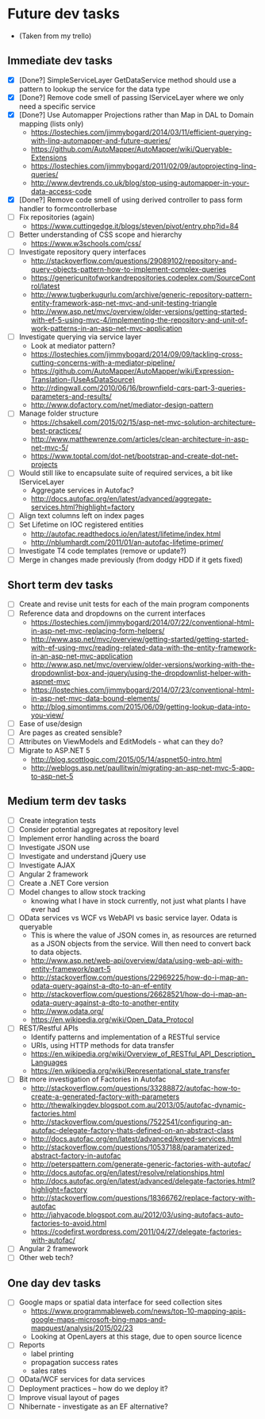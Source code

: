 # Future dev tasks
- (Taken from my trello)
## Immediate dev tasks
- [x] [Done?] SimpleServiceLayer GetDataService<T> method should use a pattern to lookup the service for the data type
- [x] [Done?] Remove code smell of passing IServiceLayer where we only need a specific service
- [x] [Done?] Use Automapper Projections rather than Map in DAL to Domain mapping (lists only)
    - https://lostechies.com/jimmybogard/2014/03/11/efficient-querying-with-linq-automapper-and-future-queries/
    - https://github.com/AutoMapper/AutoMapper/wiki/Queryable-Extensions
    - https://lostechies.com/jimmybogard/2011/02/09/autoprojecting-linq-queries/
    - http://www.devtrends.co.uk/blog/stop-using-automapper-in-your-data-access-code
- [x] [Done?] Remove code smell of using derived controller to pass form handler to formcontrollerbase
- [ ] Fix repositories (again)
	- https://www.cuttingedge.it/blogs/steven/pivot/entry.php?id=84
- [ ] Better understanding of CSS scope and hierarchy
	- https://www.w3schools.com/css/
- [ ] Investigate repository query interfaces
    - http://stackoverflow.com/questions/29089102/repository-and-query-objects-pattern-how-to-implement-complex-queries
    - https://genericunitofworkandrepositories.codeplex.com/SourceControl/latest
    - http://www.tugberkugurlu.com/archive/generic-repository-pattern-entity-framework-asp-net-mvc-and-unit-testing-triangle
    - http://www.asp.net/mvc/overview/older-versions/getting-started-with-ef-5-using-mvc-4/implementing-the-repository-and-unit-of-work-patterns-in-an-asp-net-mvc-application
- [ ] Investigate querying via service layer 
    - Look at mediator pattern?
    - https://lostechies.com/jimmybogard/2014/09/09/tackling-cross-cutting-concerns-with-a-mediator-pipeline/
    - https://github.com/AutoMapper/AutoMapper/wiki/Expression-Translation-(UseAsDataSource)
    - http://rdingwall.com/2010/06/16/brownfield-cqrs-part-3-queries-parameters-and-results/
    - http://www.dofactory.com/net/mediator-design-pattern
- [ ] Manage folder structure
    - https://chsakell.com/2015/02/15/asp-net-mvc-solution-architecture-best-practices/
    - http://www.matthewrenze.com/articles/clean-architecture-in-asp-net-mvc-5/
	- https://www.toptal.com/dot-net/bootstrap-and-create-dot-net-projects
- [ ] Would still like to encapsulate suite of required services, a bit like IServiceLayer
    - Aggregate services in Autofac?
    - http://docs.autofac.org/en/latest/advanced/aggregate-services.html?highlight=factory
- [ ] Align text columns left on index pages
- [ ] Set Lifetime on IOC registered entities
    - http://autofac.readthedocs.io/en/latest/lifetime/index.html
    - http://nblumhardt.com/2011/01/an-autofac-lifetime-primer/
- [ ] Investigate T4 code templates (remove or update?)
- [ ] Merge in changes made previously (from dodgy HDD if it gets fixed)

## Short term dev tasks
- [ ] Create and revise unit tests for each of the main program components
- [ ] Reference data and dropdowns on the current interfaces
    - https://lostechies.com/jimmybogard/2014/07/22/conventional-html-in-asp-net-mvc-replacing-form-helpers/
    - http://www.asp.net/mvc/overview/getting-started/getting-started-with-ef-using-mvc/reading-related-data-with-the-entity-framework-in-an-asp-net-mvc-application
    - http://www.asp.net/mvc/overview/older-versions/working-with-the-dropdownlist-box-and-jquery/using-the-dropdownlist-helper-with-aspnet-mvc
    - https://lostechies.com/jimmybogard/2014/07/23/conventional-html-in-asp-net-mvc-data-bound-elements/
    - http://blog.simontimms.com/2015/06/09/getting-lookup-data-into-you-view/
- [ ] Ease of use/design
- [ ] Are pages as created sensible?
- [ ] Attributes on ViewModels and EditModels - what can they do?
- [ ] Migrate to ASP.NET 5
    - http://blog.scottlogic.com/2015/05/14/aspnet50-intro.html
    - http://weblogs.asp.net/paullitwin/migrating-an-asp-net-mvc-5-app-to-asp-net-5

## Medium term dev tasks
- [ ] Create integration tests
- [ ] Consider potential aggregates at repository level
- [ ] Implement error handling across the board
- [ ] Investigate JSON use
- [ ] Investigate and understand jQuery use
- [ ] Investigate AJAX
- [ ] Angular 2 framework
- [ ] Create a .NET Core version
- [ ] Model changes to allow stock tracking
    - knowing what I have in stock currently, not just what plants I have ever had
- [ ] OData services vs WCF vs WebAPI vs basic service layer. Odata is queryable
    - This is where the value of JSON comes in, as resources are returned as a JSON objects from the service. Will then need to convert back to data objects.
    - http://www.asp.net/web-api/overview/data/using-web-api-with-entity-framework/part-5
    - http://stackoverflow.com/questions/22969225/how-do-i-map-an-odata-query-against-a-dto-to-an-ef-entity
    - http://stackoverflow.com/questions/26628521/how-do-i-map-an-odata-query-against-a-dto-to-another-entity
    - http://www.odata.org/
    - https://en.wikipedia.org/wiki/Open_Data_Protocol
- [ ] REST/Restful APIs
    - Identify patterns and implementation of a RESTful service 
    - URIs, using HTTP methods for data transfer
    - https://en.wikipedia.org/wiki/Overview_of_RESTful_API_Description_Languages
    - https://en.wikipedia.org/wiki/Representational_state_transfer
- [ ] Bit more investigation of Factories in Autofac
    - http://stackoverflow.com/questions/33288872/autofac-how-to-create-a-generated-factory-with-parameters
    - http://thewalkingdev.blogspot.com.au/2013/05/autofac-dynamic-factories.html
    - http://stackoverflow.com/questions/7522541/configuring-an-autofac-delegate-factory-thats-defined-on-an-abstract-class
    - http://docs.autofac.org/en/latest/advanced/keyed-services.html
    - http://stackoverflow.com/questions/10537188/paramaterized-abstract-factory-in-autofac
    - http://peterspattern.com/generate-generic-factories-with-autofac/
    - http://docs.autofac.org/en/latest/resolve/relationships.html
    - http://docs.autofac.org/en/latest/advanced/delegate-factories.html?highlight=factory
    - http://stackoverflow.com/questions/18366762/replace-factory-with-autofac
    - http://jahyacode.blogspot.com.au/2012/03/using-autofacs-auto-factories-to-avoid.html
    - https://codefirst.wordpress.com/2011/04/27/delegate-factories-with-autofac/
- [ ] Angular 2 framework
- [ ] Other web tech?
    
## One day dev tasks
- [ ] Google maps or spatial data interface for seed collection sites
    - https://www.programmableweb.com/news/top-10-mapping-apis-google-maps-microsoft-bing-maps-and-mapquest/analysis/2015/02/23
    - Looking at OpenLayers at this stage, due to open source licence
- [ ] Reports  
    - label printing 
    - propagation success rates 
    - sales rates
- [ ] OData/WCF services for data services
- [ ] Deployment practices – how do we deploy it?
- [ ] Improve visual layout of pages
- [ ] Nhibernate - investigate as an EF alternative?
